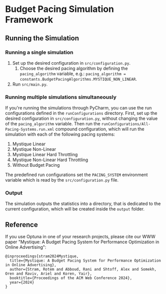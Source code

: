 # Budget Pacing Simulation Framework

## Running the Simulation
### Running a single simulation
1. Set up the desired configuration in `src/configuration.py`.
   1. Choose the desired pacing algorithm by defining the `pacing_algorithm` variable, e.g.: `pacing_algorithm = constants.BudgetPacingAlgorithms.MYSTIQUE_NON_LINEAR`.
2. Run `src/main.py`.

### Running multiple simulations simultaneously
If you're running the simulations through PyCharm, you can use the run configurations defined in the `runConfigurations` directory.
First, set up the desired configuration in `src/configuration.py`, without changing the value of the `pacing_algorithm` variable.
Then run the `runConfigurations/All-Pacing-Systems.run.xml` compound configuration, which will run the simulation with each of the following pacing systems:
1. Mystique Linear
2. Mystique Non-Linear
3. Mystique Linear Hard Throttling
4. Mystique Non-Linear Hard Throttling
5. Without Budget Pacing

The predefined run configurations set the `PACING_SYSTEM` environment variable which is read by the `src/configuration.py` file.

### Output
The simulation outputs the statistics into a directory, that is dedicated to the current configuration, which will be created inside the `output` folder.

## Reference
If you use Optuna in one of your research projects, please cite our WWW paper "Mystique: A Budget Pacing System for Performance Optimization in Online Advertising":

```
@inproceedings{stram2024Mystique,
  title={Mystique: A Budget Pacing System for Performance Optimization in Online Advertising},
  author={Stram, Rotem and Abboud, Rani and Shtoff, Alex and Somekh, Oren and Raviv, Ariel and Koren, Yair},
  booktitle={Proceedings of the ACM Web Conference 2024},
  year={2024}
}